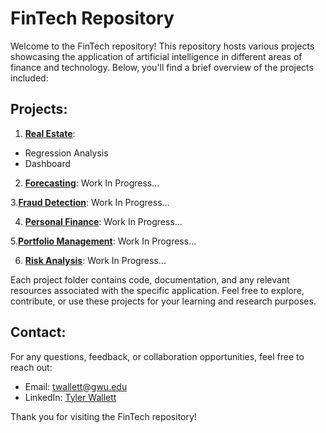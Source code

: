 # FinTech Repository

Welcome to the FinTech repository! This repository hosts various projects showcasing the application of artificial intelligence in different areas of finance and technology. Below, you'll find a brief overview of the projects included:

## Projects:

1. <u>**Real Estate**</u>: 
- Regression Analysis
- Dashboard

2. <u>**Forecasting**</u>: Work In Progress...

3.<u>**Fraud Detection**</u>: Work In Progress...

4. <u>**Personal Finance**</u>: Work In Progress...

5.<u>**Portfolio Management**</u>: Work In Progress...

6. <u>**Risk Analysis**</u>: Work In Progress...

Each project folder contains code, documentation, and any relevant resources associated with the specific application. Feel free to explore, contribute, or use these projects for your learning and research purposes.

## Contact:

For any questions, feedback, or collaboration opportunities, feel free to reach out:

- Email: [twallett@gwu.edu](twallett@gwu.edu)
- LinkedIn: [Tyler Wallett](https://www.linkedin.com/in/twallett/)

Thank you for visiting the FinTech repository!